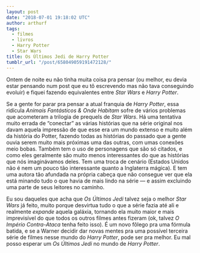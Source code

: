 ```yaml
---
layout: post
date: "2018-07-01 19:18:02 UTC"
author: arthurf
tags:
  - filmes
  - livros
  - Harry Potter
  - Star Wars
title: Os Últimos Jedi de Harry Potter
tumblr_url: "/post/658049059191472128/"
---
```


Ontem de noite eu não tinha muita coisa pra pensar (ou melhor, eu devia estar pensando num post que eu tô escrevendo mas não tava conseguindo evoluir) e fiquei fazendo equivalentes entre _Star Wars_ e _Harry Potter_.

Se a gente for parar pra pensar a atual franquia de _Harry Potter_, essa ridícula _Animais Fantásticos & Onde Habitam_ sofre de vários problemas que acometeram a trilogia de prequels de _Star Wars_. Há uma tentativa muito errada de “conectar” as várias histórias que na série original nos davam aquela impressão de que esse era um mundo extenso e muito além da história do Potter, fazendo todas as histórias do passado que a gente ouvia serem muito mais próximas uma das outras, com umas conexões meio bobas. Também tem o uso de personagens que são só citados, e como eles geralmente são muito menos interessantes do que as histórias que nós imaginávamos deles. Tem uma troca de cenário (Estados Unidos não é nem um pouco tão interessante quanto a Inglaterra mágica). E tem uma autora tão afundada na própria cabeça que não consegue ver que ela está minando tudo o que havia de mais lindo na série — e assim excluindo uma parte de seus leitores no caminho.

Eu sou daqueles que acha que _Os Últimos Jedi_ talvez seja o melhor _Star Wars_ já feito, muito porque desvirtua tudo o que a série fazia até ali e realmente _expande_ aquela galáxia, tornando ela muito maior e mais imprevisível do que todos os outros filmes antes fizeram (ok, talvez _O Império Contra-Ataca_ tenha feito isso). É um novo fôlego pra uma fórmula batida, e se a Warner decidir dar novas mentes pra uma possível terceira série de filmes nesse mundo do _Harry Potter_, pode ser pra melhor. Eu mal posso esperar um _Os Últimos Jedi_ no mundo de _Harry Potter_.
